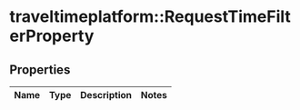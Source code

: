 # traveltimeplatform::RequestTimeFilterProperty

## Properties
Name | Type | Description | Notes
------------ | ------------- | ------------- | -------------



